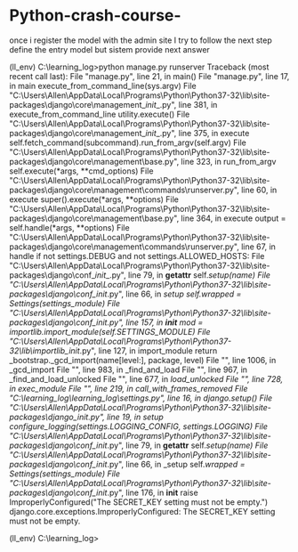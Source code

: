 # Python-crash-course-
once i register the model with the admin site I try to follow the next step define the entry model but sistem provide next answer 

(ll_env) C:\learning_log>python manage.py runserver
Traceback (most recent call last):
  File "manage.py", line 21, in <module>
    main()
  File "manage.py", line 17, in main
    execute_from_command_line(sys.argv)
  File "C:\Users\Allen\AppData\Local\Programs\Python\Python37-32\lib\site-packages\django\core\management\__init__.py", line 381, in execute_from_command_line
    utility.execute()
  File "C:\Users\Allen\AppData\Local\Programs\Python\Python37-32\lib\site-packages\django\core\management\__init__.py", line 375, in execute
    self.fetch_command(subcommand).run_from_argv(self.argv)
  File "C:\Users\Allen\AppData\Local\Programs\Python\Python37-32\lib\site-packages\django\core\management\base.py", line 323, in run_from_argv
    self.execute(*args, **cmd_options)
  File "C:\Users\Allen\AppData\Local\Programs\Python\Python37-32\lib\site-packages\django\core\management\commands\runserver.py", line 60, in execute
    super().execute(*args, **options)
  File "C:\Users\Allen\AppData\Local\Programs\Python\Python37-32\lib\site-packages\django\core\management\base.py", line 364, in execute
    output = self.handle(*args, **options)
  File "C:\Users\Allen\AppData\Local\Programs\Python\Python37-32\lib\site-packages\django\core\management\commands\runserver.py", line 67, in handle
    if not settings.DEBUG and not settings.ALLOWED_HOSTS:
  File "C:\Users\Allen\AppData\Local\Programs\Python\Python37-32\lib\site-packages\django\conf\__init__.py", line 79, in __getattr__
    self._setup(name)
  File "C:\Users\Allen\AppData\Local\Programs\Python\Python37-32\lib\site-packages\django\conf\__init__.py", line 66, in _setup
    self._wrapped = Settings(settings_module)
  File "C:\Users\Allen\AppData\Local\Programs\Python\Python37-32\lib\site-packages\django\conf\__init__.py", line 157, in __init__
    mod = importlib.import_module(self.SETTINGS_MODULE)
  File "C:\Users\Allen\AppData\Local\Programs\Python\Python37-32\lib\importlib\__init__.py", line 127, in import_module
    return _bootstrap._gcd_import(name[level:], package, level)
  File "<frozen importlib._bootstrap>", line 1006, in _gcd_import
  File "<frozen importlib._bootstrap>", line 983, in _find_and_load
  File "<frozen importlib._bootstrap>", line 967, in _find_and_load_unlocked
  File "<frozen importlib._bootstrap>", line 677, in _load_unlocked
  File "<frozen importlib._bootstrap_external>", line 728, in exec_module
  File "<frozen importlib._bootstrap>", line 219, in _call_with_frames_removed
  File "C:\learning_log\learning_log\settings.py", line 16, in <module>
    django.setup()
  File "C:\Users\Allen\AppData\Local\Programs\Python\Python37-32\lib\site-packages\django\__init__.py", line 19, in setup
    configure_logging(settings.LOGGING_CONFIG, settings.LOGGING)
  File "C:\Users\Allen\AppData\Local\Programs\Python\Python37-32\lib\site-packages\django\conf\__init__.py", line 79, in __getattr__
    self._setup(name)
  File "C:\Users\Allen\AppData\Local\Programs\Python\Python37-32\lib\site-packages\django\conf\__init__.py", line 66, in _setup
    self._wrapped = Settings(settings_module)
  File "C:\Users\Allen\AppData\Local\Programs\Python\Python37-32\lib\site-packages\django\conf\__init__.py", line 176, in __init__
    raise ImproperlyConfigured("The SECRET_KEY setting must not be empty.")
django.core.exceptions.ImproperlyConfigured: The SECRET_KEY setting must not be empty.

(ll_env) C:\learning_log>
